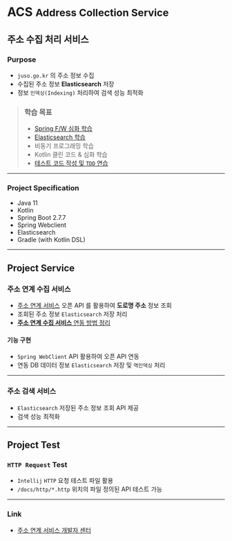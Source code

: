 # ACS <small>Address Collection Service</small>
## 주소 수집 처리 서비스

### Purpose
- `juso.go.kr` 의 주소 정보 수집
- 수집된 주소 정보 **Elasticsearch** 저장
- 정보 `인덱싱(Indexing)` 처리하여 검색 성능 최적화

> ### 학습 목표
> - [Spring F/W 심화 학습](./docs/study/01_spring/00_study_spring.md)
> - [Elasticsearch 학습](./docs/study/02_elasticsearch/00_study_es.md)
> - 비동기 프로그래밍 학습
> - Kotlin 클린 코드 & 심화 학습
> - [테스트 코드 작성 및 `TDD` 연습](./docs/study/03_testcode/00_study_testcode.md)

---

### Project Specification
- Java 11
- Kotlin
- Spring Boot 2.7.7
- Spring Webclient
- Elasticsearch
- Gradle (with Kotlin DSL)

---

## Project Service
### 주소 연계 수집 서비스
- [주소 연계 서비스](https://business.juso.go.kr/addrlink/main.do) 오픈 API 를 활용하여 **도로명 주소** 정보 조회
- 조회된 주소 정보 `Elasticsearch` 저장 처리
- [**주소 연계 수집 서비스** 연동 방법 정리](./docs/study/99_etc/01_ADS/00_ads.md)

#### 기능 구현
- `Spring WebClient` API 활용하여 오픈 API 연동
- 연동 DB 데이터 정보 `Elasticsearch` 저장 및 `역인덱싱` 처리

---

### 주소 검색 서비스
- `Elasticsearch` 저장된 주소 정보 조회 API 제공
- 검색 성능 최적화

---

## Project Test

### `HTTP Request` Test
- `Intellij` `HTTP` 요청 테스트 파일 활용
- `/docs/http/*.http` 위치의 파일 정의된 API 테스트 가능

---

### Link
- [주소 연계 서비스 개발자 센터](https://business.juso.go.kr/addrlink/main.do)
